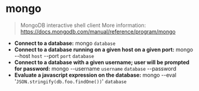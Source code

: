 # mongo
> MongoDB interactive shell client
> More information: <https://docs.mongodb.com/manual/reference/program/mongo>
- **Connect to a database:**
mongo `database`
- **Connect to a database running on a given host on a given port:**
mongo --host `host` --port `port` `database`
- **Connect to a database with a given username; user will be prompted for password:**
mongo --username `username` `database` --password
- **Evaluate a javascript expression on the database:**
mongo --eval '`JSON.stringify(db.foo.findOne())`' `database`
